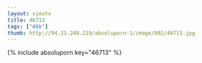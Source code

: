 ```yaml
--- 
layout: sieutv
title: 46713
tags: ["46k"]
thumb: http://94.23.248.219/absoluporn-1/image/002/46713.jpg
---
```

{% include absoluporn key="46713" %} 

